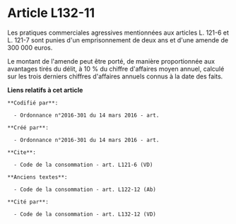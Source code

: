 # Article L132-11

Les pratiques commerciales agressives mentionnées aux articles L. 121-6 et L. 121-7 sont punies d'un emprisonnement de deux
ans et d'une amende de 300 000 euros. 

Le montant de l'amende peut être porté, de manière proportionnée aux avantages tirés du délit, à 10 % du chiffre d'affaires
moyen annuel, calculé sur les trois derniers chiffres d'affaires annuels connus à la date des faits.

**Liens relatifs à cet article**

	**Codifié par**:

	  - Ordonnance n°2016-301 du 14 mars 2016 - art.

	**Créé par**:

	  - Ordonnance n°2016-301 du 14 mars 2016 - art.

	**Cite**:

	  - Code de la consommation - art. L121-6 (VD)

	**Anciens textes**:

	  - Code de la consommation - art. L122-12 (Ab)

	**Cité par**:

	  - Code de la consommation - art. L132-12 (VD)
